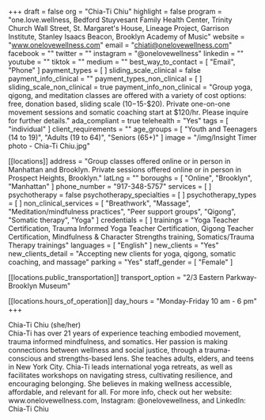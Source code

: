 +++
draft = false
org = "Chia-Ti Chiu"
highlight = false
program = "one.love.wellness, Bedford Stuyvesant Family Health Center, Trinity Church Wall Street, St. Margaret's House, Lineage Project, Garrison Institute, Stanley Isaacs Beacon, Brooklyn Academy of Music"
website = "www.onelovewellness.com"
email = "chiati@onelovewellness.com"
facebook = ""
twitter = ""
instagram = "@onelovewellness"
linkedin = ""
youtube = ""
tiktok = ""
medium = ""
best_way_to_contact = [ "Email", "Phone" ]
payment_types = [ ]
sliding_scale_clinical = false
payment_info_clinical = ""
payment_types_non_clinical = [ ]
sliding_scale_non_clinical = true
payment_info_non_clinical = "Group yoga, qigong, and meditation classes are offered with a variety of cost options: free, donation based, sliding scale ($10-$15-$20). Private one-on-one movement sessions and somatic coaching start at $120/hr. Please inquire for further details."
ada_compliant = true
telehealth = "Yes"
tags = [ "individual" ]
client_requirements = ""
age_groups = [
  "Youth and Teenagers (14 to 19)",
  "Adults (19 to 64)",
  "Seniors (65+)"
]
image = "/img/Insight Timer photo - Chia-Ti Chiu.jpg"

[[locations]]
address = "Group classes offered online or in person in Manhattan and Brooklyn. Private sessions offered online or in person in Prospect Heights, Brooklyn."
latLng = ""
boroughs = [ "Online", "Brooklyn", "Manhattan" ]
phone_number = "917-348-5757"
services = [ ]
psychotherapy = false
psychotherapy_specialties = [ ]
psychotherapy_types = [ ]
non_clinical_services = [
  "Breathwork",
  "Massage",
  "Meditation/mindfulness practices",
  "Peer support groups",
  "Qigong",
  "Somatic therapy",
  "Yoga"
]
credentials = [ ]
trainings = "Yoga Teacher Certification, Trauma Informed Yoga Teacher Certification, Qigong Teacher Certification, Mindfulness & Character Strengths training, Somatics/Trauma Therapy trainings"
languages = [ "English" ]
new_clients = "Yes"
new_clients_detail = "Accepting new clients for yoga, qigong, somatic coaching, and massage"
parking = "Yes"
staff_gender = [ "Female" ]

  [[locations.public_transportation]]
  transport_option = "2/3 Eastern Parkway-Brooklyn Museum"

  [[locations.hours_of_operation]]
  day_hours = "Monday-Friday 10 am - 6 pm"
+++


Chia-Ti Chiu (she/her) <br>
Chia-Ti has over 21 years of experience teaching embodied movement, trauma informed mindfulness, and somatics. Her passion is making connections between wellness and social justice, through a trauma-conscious and strengths-based lens. She teaches adults, elders, and teens in New York City. Chia-Ti leads international yoga retreats, as well as facilitates workshops on navigating stress, cultivating resilience, and encouraging belonging. She believes in making wellness accessible, affordable, and relevant for all. For more info, check out her website: www\.onelovewellness.com, Instagram: @onelovewellness, and LinkedIn: Chia-Ti Chiu
